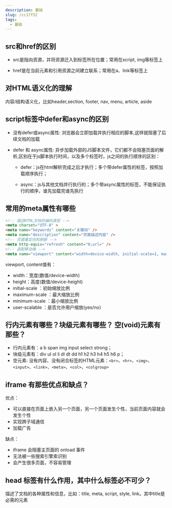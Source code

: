 ```yaml
---
description: 基础
slug: /cc17f52
tags: 
  - 基础
---
```


## src和href的区别
- src是指向资源，并将资源迁入到标签所在位置；常用在script, img等标签上

- href是在当前元素和引用资源之间建立联系；常用在a、link等标签上

## 对HTML语义化的理解
内容/结构语义化，比如header,section, footer, nav, menu, article, aside

## script标签中defer和async的区别

- 没有defer或async属性: 浏览器会立即加载并执行相应的脚本,这样就阻塞了后续文档的加载

- defer 和 async属性: 异步加载外部的JS脚本文件，它们都不会阻塞页面的解析,区别在于js脚本执行时间，以及多个标签时，js之间的执行顺序的区别：

  - defer：js在html解析完成之后才执行；多个带defer属性的标签，按照加载顺序执行；

  - async：js与其他文档并行执行的；多个带async属性的标签，不能保证执行的顺序，谁先加载完谁先执行

## 常⽤的meta属性有哪些
```html
<!-- 描述HTML文档的编码类型 -->
<meta charset="UTF-8" > 
<meta name="keywords" content="关键词" />
<meta name="description" content="页面描述内容" />
<!-- 页面重定向和刷新 -->
<meta http-equiv="refresh" content="0;url=" />
<!-- 适配移动端 -->
<meta name="viewport" content="width=device-width, initial-scale=1, maximum-scale=1">
```
viewport, content值有：
- width：宽度(数值/device-width)
- height：高度(数值/device-height)
- initial-scale ：初始缩放比例
- maximum-scale ：最大缩放比例
- minimum-scale ：最小缩放比例
- user-scalable ：是否允许用户缩放(yes/no）


## 行内元素有哪些？块级元素有哪些？ 空(void)元素有那些？

- 行内元素有：a b span img input select strong；
- 块级元素有：div ul ol li dl dt dd h1 h2 h3 h4 h5 h6 p；
- 空元素: 没有内容、没有闭合标签的HTML元素：`<br>`、`<hr>`、`<img>`、`<input>`、`<link>`、`<meta>`、`<col>`、`<colgroup>`

## iframe 有那些优点和缺点？
优点：

- 可以直接在页面上嵌入另一个页面，另一个页面发生个性，当前页面内容就会发生个性
- 实现跨子域通信
- 加载广告

缺点：

- iframe 会阻塞主页面的 onload 事件
- 无法被一些搜索引擎索识别
- 会产生很多页面，不容易管理

## head 标签有什么作用，其中什么标签必不可少？
描述了文档的各种属性和信息，比如：title, meta, script, style, link。其中title是必需的元素
